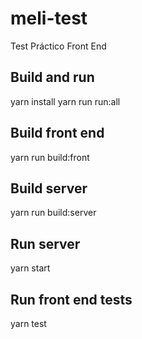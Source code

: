 # meli-test
Test Práctico Front End

## Build and run

yarn install
yarn run run:all

## Build front end

yarn run build:front

## Build server

yarn run build:server

## Run server

yarn start

## Run front end tests

yarn test
